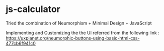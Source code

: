 # js-calculator
Tried the combination of Neumorphism + Minimal Design + JavaScript


Implementing and Customizing the the UI referred from the following link :
https://uxplanet.org/neumorphic-buttons-using-basic-html-css-477cb6f941c0
